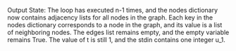 Output State: The loop has executed n-1 times, and the nodes dictionary now contains adjacency lists for all nodes in the graph. Each key in the nodes dictionary corresponds to a node in the graph, and its value is a list of neighboring nodes. The edges list remains empty, and the empty variable remains True. The value of t is still 1, and the stdin contains one integer u_1.